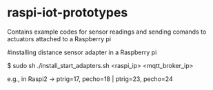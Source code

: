# raspi-iot-prototypes
Contains example codes for sensor readings and sending comands to actuators attached to a Raspberry pi 

#installing distance sensor adapter in a Raspberry pi

$ sudo sh ./install_start_adapters.sh <raspi_ip> <mqtt_broker_ip> <ptrig> <pecho>

e.g., in Raspi2 -> ptrig=17, pecho=18 | ptrig=23, pecho=24

